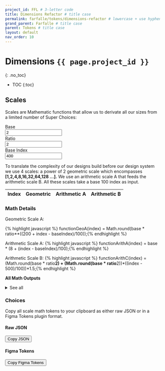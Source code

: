 ```yaml
---
project_id: FFL # 3-letter code
title: Dimensions Refactor # title case
permalink: farfalle/tokens/dimensions-refactor # lowercase + use hyphens › https://tinyurl.com/27kmc4rb
grand_parent: Farfalle # title case
parent: Tokens # title case
layout: default
nav_order: 10
---
```

<!-- This module fetches and pushes all basic functions and constants/variables required to run other ad hoc Pasta Scripts ↓ -->
<script type="module">

  document.getElementsByTagName('body')[0].setAttribute('data-pasta-project-id', '{{ page.project_id }}');
  document.getElementsByTagName('body')[0].setAttribute('data-pasta-page-permalink', '{{ page.permalink }}');

  window.projectId = '{{ page.project_id }}';
  window.pagePermalinkSuffix = '{{ page.permalink }}';
  window.pastaBaseurl = '{{site.baseurl}}';

</script>

<!-- Inject Pasta Apparatus ad hoc script ↓ -->
<script type="module" src="{{site.baseurl}}/assets/js/pasta-dimensions-refactor.js"></script>





# Dimensions `{{ page.project_id }}`
{: .no_toc}

- TOC
{:toc}

## Scales

Scales are Mathematic functions that allow us to derivate all our sizes from a limited number of Super Choices:

<section class="flex-1_1_1-cols inputsWrapper">
      <div>
        <label for="base">Base</label><br>
        <input class="scalingInputs" type="number" id="base" name="base" value="2" min="1">
      </div>
      <div>
        <label for="ratio">Ratio</label><br>
        <input class="scalingInputs" type="number" id="ratio" name="ratio" value="2" min="1">
      </div>
      <div>
        <label for="baseIndex">Base Index</label><br>
        <input class="scalingInputs" type="number" id="baseIndex" name="baseIndex" value="400" min="100" step="100">
      </div>
</section>

To translate the complexity of our designs build before our design system we use 4 scales: a power of 2 geometric scale which encompasses **[1,2,4,8,16,32,64,128 …].** We use an arithmetic scale A that feeds the arithmetic scale B. All these scales take a base 100 index as input.

<table class="type-02" id="scales-table">
  <thead>
    <tr>
      <th id="index">Index</th>
      <th id="geoA">Geometric</th>
      <th id="arithA">Arithmetic A</th>
      <th id="arithB">Arithmetic B</th>
    </tr>
  </thead>
  <tbody>
    <!-- Generated by the `pasta-dimensions-refactor.js` script -->
  </tbody>
</table>

### Math Details
Geometric Scale A:

{% highlight javascript %}
functionGeoA(index) = Math.round(base * ratio**((200 + index - baseIndex)/100));{% endhighlight %}

Arithmetic Scale A:
{% highlight javascript %}
functionArithA(index) =  base * (8 + (index - baseIndex)/100);{% endhighlight %}

Arithmetic Scale B:
{% highlight javascript %}
functionArithC(index) = (Math.round(base * ratio**2) + (Math.round(base * ratio**2))*((index - 500)/100))*1.5;{% endhighlight %}

**All Math Outputs**

<section>
  <details id="allScalesOutput" class="YPL-apparatusBaby">
    <summary>See all</summary>
    <div class="table-wrapper">
      <table id="output-table">
      <thead>
        <tr>
          <th>index</th>
          <th>value (pt)</th>
          <th>token</th>
        </tr>
      </thead>
      <tbody>
        <!-- Generated by the `pasta-dimensions-refactor.js` script -->
      </tbody>
    </table>
    </div>
  </details>
</section>

### Choices

<section>
  <p>Copy all scale math tokens to your clipboard as either raw JSON or in a Figma Tokens plugin format.</p>
  <div class="flex-1_1-cols">
    <div id="RawTokensScalesCollector">
      <h4>Raw JSON</h4>
      <button class="btn">Copy JSON</button>
    </div>
    <div id="FigmaTokensScalesCollector">
      <h4>Figma Tokens</h4>
      <button class="btn">Copy Figma Tokens</button>
    </div>
  </div>
</section>